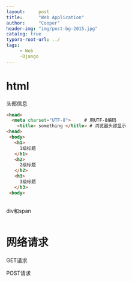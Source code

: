 ```yaml
---
layout:     post
title:      "Web Application"
author:     "Cooper"
header-img: "img/post-bg-2015.jpg"
catalog: true
typora-root-url: ../
tags:
     - Web
     -Django
---
```




# html

头部信息

```html
<head>
  <meta charset="UTF-8">     # 用UTF-8编码
	<title> something </title> # 浏览器头部显示
<head>
 <body>
   <h1>
     1级标题
   </h1>
   <h2>
     2级标题
   </h2>
   <h3>
     3级标题
   </h3>
 <body>
 

```



div和span

```

```



# 网络请求



GET请求



POST请求

